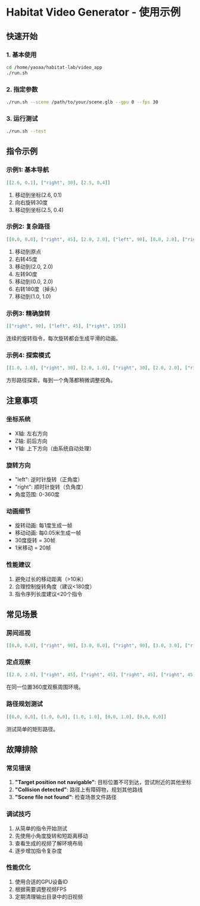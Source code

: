 # Habitat Video Generator - 使用示例

## 快速开始

### 1. 基本使用
```bash
cd /home/yaoaa/habitat-lab/video_app
./run.sh
```

### 2. 指定参数
```bash
./run.sh --scene /path/to/your/scene.glb --gpu 0 --fps 30
```

### 3. 运行测试
```bash
./run.sh --test
```

## 指令示例

### 示例1: 基本导航
```json
[[2.6, 0.1], ["right", 30], [2.5, 0.4]]
```
1. 移动到坐标(2.6, 0.1)
2. 向右旋转30度
3. 移动到坐标(2.5, 0.4)

### 示例2: 复杂路径
```json
[[0.0, 0.0], ["right", 45], [2.0, 2.0], ["left", 90], [0.0, 2.0], ["right", 180], [1.0, 1.0]]
```
1. 移动到原点
2. 右转45度
3. 移动到(2.0, 2.0)
4. 左转90度
5. 移动到(0.0, 2.0)
6. 右转180度（掉头）
7. 移动到(1.0, 1.0)

### 示例3: 精确旋转
```json
[["right", 90], ["left", 45], ["right", 135]]
```
连续的旋转指令，每次旋转都会生成平滑的动画。

### 示例4: 探索模式
```json
[[1.0, 1.0], ["right", 30], [2.0, 1.0], ["right", 30], [2.0, 2.0], ["right", 30], [1.0, 2.0], ["right", 30]]
```
方形路径探索，每到一个角落都稍微调整视角。

## 注意事项

### 坐标系统
- X轴: 左右方向
- Z轴: 前后方向  
- Y轴: 上下方向（由系统自动处理）

### 旋转方向
- "left": 逆时针旋转（正角度）
- "right": 顺时针旋转（负角度）
- 角度范围: 0-360度

### 动画细节
- 旋转动画: 每1度生成一帧
- 移动动画: 每0.05米生成一帧
- 30度旋转 = 30帧
- 1米移动 = 20帧

### 性能建议
1. 避免过长的移动距离（>10米）
2. 合理控制旋转角度（建议<180度）
3. 指令序列长度建议<20个指令

## 常见场景

### 房间巡视
```json
[[0.0, 0.0], ["right", 90], [3.0, 0.0], ["right", 90], [3.0, 3.0], ["right", 90], [0.0, 3.0], ["right", 90]]
```

### 定点观察
```json
[[2.0, 2.0], ["right", 45], ["right", 45], ["right", 45], ["right", 45], ["right", 45], ["right", 45], ["right", 45], ["right", 45]]
```
在同一位置360度观察周围环境。

### 路径规划测试
```json
[[0.0, 0.0], [1.0, 0.0], [1.0, 1.0], [0.0, 1.0], [0.0, 0.0]]
```
测试简单的矩形路径。

## 故障排除

### 常见错误
1. **"Target position not navigable"**: 目标位置不可到达，尝试附近的其他坐标
2. **"Collision detected"**: 路径上有障碍物，规划其他路线
3. **"Scene file not found"**: 检查场景文件路径

### 调试技巧
1. 从简单的指令开始测试
2. 先使用小角度旋转和短距离移动
3. 查看生成的视频了解环境布局
4. 逐步增加指令复杂度

### 性能优化
1. 使用合适的GPU设备ID
2. 根据需要调整视频FPS
3. 定期清理输出目录中的旧视频
